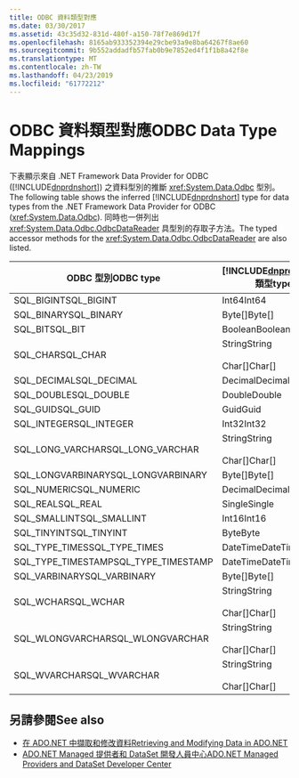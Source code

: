 ```yaml
---
title: ODBC 資料類型對應
ms.date: 03/30/2017
ms.assetid: 43c35d32-831d-480f-a150-78f7e869d17f
ms.openlocfilehash: 8165ab933352394e29cbe93a9e8ba64267f8ae60
ms.sourcegitcommit: 9b552addadfb57fab0b9e7852ed4f1f1b8a42f8e
ms.translationtype: MT
ms.contentlocale: zh-TW
ms.lasthandoff: 04/23/2019
ms.locfileid: "61772212"
---
```

# <a name="odbc-data-type-mappings"></a><span data-ttu-id="09fdd-102">ODBC 資料類型對應</span><span class="sxs-lookup"><span data-stu-id="09fdd-102">ODBC Data Type Mappings</span></span>
<span data-ttu-id="09fdd-103">下表顯示來自 .NET Framework Data Provider for ODBC ([!INCLUDE[dnprdnshort](../../../../includes/dnprdnshort-md.md)]) 之資料型別的推斷 <xref:System.Data.Odbc> 型別。</span><span class="sxs-lookup"><span data-stu-id="09fdd-103">The following table shows the inferred [!INCLUDE[dnprdnshort](../../../../includes/dnprdnshort-md.md)] type for data types from the .NET Framework Data Provider for ODBC (<xref:System.Data.Odbc>).</span></span> <span data-ttu-id="09fdd-104">同時也一併列出 <xref:System.Data.Odbc.OdbcDataReader> 具型別的存取子方法。</span><span class="sxs-lookup"><span data-stu-id="09fdd-104">The typed accessor methods for the <xref:System.Data.Odbc.OdbcDataReader> are also listed.</span></span>  
  
|<span data-ttu-id="09fdd-105">ODBC 型別</span><span class="sxs-lookup"><span data-stu-id="09fdd-105">ODBC type</span></span>|[!INCLUDE[dnprdnshort](../../../../includes/dnprdnshort-md.md)] <span data-ttu-id="09fdd-106">類型</span><span class="sxs-lookup"><span data-stu-id="09fdd-106">type</span></span>|[!INCLUDE[dnprdnshort](../../../../includes/dnprdnshort-md.md)] <span data-ttu-id="09fdd-107">具型別的存取子</span><span class="sxs-lookup"><span data-stu-id="09fdd-107">typed accessor</span></span>|  
|---------------|----------------------------------------------------------------------|--------------------------------------------------------------------------------|  
|<span data-ttu-id="09fdd-108">SQL_BIGINT</span><span class="sxs-lookup"><span data-stu-id="09fdd-108">SQL_BIGINT</span></span>|<span data-ttu-id="09fdd-109">Int64</span><span class="sxs-lookup"><span data-stu-id="09fdd-109">Int64</span></span>|<span data-ttu-id="09fdd-110">GetInt64()</span><span class="sxs-lookup"><span data-stu-id="09fdd-110">GetInt64()</span></span>|  
|<span data-ttu-id="09fdd-111">SQL_BINARY</span><span class="sxs-lookup"><span data-stu-id="09fdd-111">SQL_BINARY</span></span>|<span data-ttu-id="09fdd-112">Byte[]</span><span class="sxs-lookup"><span data-stu-id="09fdd-112">Byte[]</span></span>|<span data-ttu-id="09fdd-113">GetBytes()</span><span class="sxs-lookup"><span data-stu-id="09fdd-113">GetBytes()</span></span>|  
|<span data-ttu-id="09fdd-114">SQL_BIT</span><span class="sxs-lookup"><span data-stu-id="09fdd-114">SQL_BIT</span></span>|<span data-ttu-id="09fdd-115">Boolean</span><span class="sxs-lookup"><span data-stu-id="09fdd-115">Boolean</span></span>|<span data-ttu-id="09fdd-116">GetBoolean()</span><span class="sxs-lookup"><span data-stu-id="09fdd-116">GetBoolean()</span></span>|  
|<span data-ttu-id="09fdd-117">SQL_CHAR</span><span class="sxs-lookup"><span data-stu-id="09fdd-117">SQL_CHAR</span></span>|<span data-ttu-id="09fdd-118">String</span><span class="sxs-lookup"><span data-stu-id="09fdd-118">String</span></span><br /><br /> <span data-ttu-id="09fdd-119">Char[]</span><span class="sxs-lookup"><span data-stu-id="09fdd-119">Char[]</span></span>|<span data-ttu-id="09fdd-120">GetString()</span><span class="sxs-lookup"><span data-stu-id="09fdd-120">GetString()</span></span><br /><br /> <span data-ttu-id="09fdd-121">GetChars()</span><span class="sxs-lookup"><span data-stu-id="09fdd-121">GetChars()</span></span>|  
|<span data-ttu-id="09fdd-122">SQL_DECIMAL</span><span class="sxs-lookup"><span data-stu-id="09fdd-122">SQL_DECIMAL</span></span>|<span data-ttu-id="09fdd-123">Decimal</span><span class="sxs-lookup"><span data-stu-id="09fdd-123">Decimal</span></span>|<span data-ttu-id="09fdd-124">GetDecimal()</span><span class="sxs-lookup"><span data-stu-id="09fdd-124">GetDecimal()</span></span>|  
|<span data-ttu-id="09fdd-125">SQL_DOUBLE</span><span class="sxs-lookup"><span data-stu-id="09fdd-125">SQL_DOUBLE</span></span>|<span data-ttu-id="09fdd-126">Double</span><span class="sxs-lookup"><span data-stu-id="09fdd-126">Double</span></span>|<span data-ttu-id="09fdd-127">GetDouble()</span><span class="sxs-lookup"><span data-stu-id="09fdd-127">GetDouble()</span></span>|  
|<span data-ttu-id="09fdd-128">SQL_GUID</span><span class="sxs-lookup"><span data-stu-id="09fdd-128">SQL_GUID</span></span>|<span data-ttu-id="09fdd-129">Guid</span><span class="sxs-lookup"><span data-stu-id="09fdd-129">Guid</span></span>|<span data-ttu-id="09fdd-130">GetGuid()</span><span class="sxs-lookup"><span data-stu-id="09fdd-130">GetGuid()</span></span>|  
|<span data-ttu-id="09fdd-131">SQL_INTEGER</span><span class="sxs-lookup"><span data-stu-id="09fdd-131">SQL_INTEGER</span></span>|<span data-ttu-id="09fdd-132">Int32</span><span class="sxs-lookup"><span data-stu-id="09fdd-132">Int32</span></span>|<span data-ttu-id="09fdd-133">GetInt32()</span><span class="sxs-lookup"><span data-stu-id="09fdd-133">GetInt32()</span></span>|  
|<span data-ttu-id="09fdd-134">SQL_LONG_VARCHAR</span><span class="sxs-lookup"><span data-stu-id="09fdd-134">SQL_LONG_VARCHAR</span></span>|<span data-ttu-id="09fdd-135">String</span><span class="sxs-lookup"><span data-stu-id="09fdd-135">String</span></span><br /><br /> <span data-ttu-id="09fdd-136">Char[]</span><span class="sxs-lookup"><span data-stu-id="09fdd-136">Char[]</span></span>|<span data-ttu-id="09fdd-137">GetString()</span><span class="sxs-lookup"><span data-stu-id="09fdd-137">GetString()</span></span><br /><br /> <span data-ttu-id="09fdd-138">GetChars()</span><span class="sxs-lookup"><span data-stu-id="09fdd-138">GetChars()</span></span>|  
|<span data-ttu-id="09fdd-139">SQL_LONGVARBINARY</span><span class="sxs-lookup"><span data-stu-id="09fdd-139">SQL_LONGVARBINARY</span></span>|<span data-ttu-id="09fdd-140">Byte[]</span><span class="sxs-lookup"><span data-stu-id="09fdd-140">Byte[]</span></span>|<span data-ttu-id="09fdd-141">GetBytes()</span><span class="sxs-lookup"><span data-stu-id="09fdd-141">GetBytes()</span></span>|  
|<span data-ttu-id="09fdd-142">SQL_NUMERIC</span><span class="sxs-lookup"><span data-stu-id="09fdd-142">SQL_NUMERIC</span></span>|<span data-ttu-id="09fdd-143">Decimal</span><span class="sxs-lookup"><span data-stu-id="09fdd-143">Decimal</span></span>|<span data-ttu-id="09fdd-144">GetDecimal()</span><span class="sxs-lookup"><span data-stu-id="09fdd-144">GetDecimal()</span></span>|  
|<span data-ttu-id="09fdd-145">SQL_REAL</span><span class="sxs-lookup"><span data-stu-id="09fdd-145">SQL_REAL</span></span>|<span data-ttu-id="09fdd-146">Single</span><span class="sxs-lookup"><span data-stu-id="09fdd-146">Single</span></span>|<span data-ttu-id="09fdd-147">GetFloat()</span><span class="sxs-lookup"><span data-stu-id="09fdd-147">GetFloat()</span></span>|  
|<span data-ttu-id="09fdd-148">SQL_SMALLINT</span><span class="sxs-lookup"><span data-stu-id="09fdd-148">SQL_SMALLINT</span></span>|<span data-ttu-id="09fdd-149">Int16</span><span class="sxs-lookup"><span data-stu-id="09fdd-149">Int16</span></span>|<span data-ttu-id="09fdd-150">GetInt16()</span><span class="sxs-lookup"><span data-stu-id="09fdd-150">GetInt16()</span></span>|  
|<span data-ttu-id="09fdd-151">SQL_TINYINT</span><span class="sxs-lookup"><span data-stu-id="09fdd-151">SQL_TINYINT</span></span>|<span data-ttu-id="09fdd-152">Byte</span><span class="sxs-lookup"><span data-stu-id="09fdd-152">Byte</span></span>|<span data-ttu-id="09fdd-153">GetByte()</span><span class="sxs-lookup"><span data-stu-id="09fdd-153">GetByte()</span></span>|  
|<span data-ttu-id="09fdd-154">SQL_TYPE_TIMES</span><span class="sxs-lookup"><span data-stu-id="09fdd-154">SQL_TYPE_TIMES</span></span>|<span data-ttu-id="09fdd-155">DateTime</span><span class="sxs-lookup"><span data-stu-id="09fdd-155">DateTime</span></span>|<span data-ttu-id="09fdd-156">GetDateTime()</span><span class="sxs-lookup"><span data-stu-id="09fdd-156">GetDateTime()</span></span>|  
|<span data-ttu-id="09fdd-157">SQL_TYPE_TIMESTAMP</span><span class="sxs-lookup"><span data-stu-id="09fdd-157">SQL_TYPE_TIMESTAMP</span></span>|<span data-ttu-id="09fdd-158">DateTime</span><span class="sxs-lookup"><span data-stu-id="09fdd-158">DateTime</span></span>|<span data-ttu-id="09fdd-159">GetDateTime()</span><span class="sxs-lookup"><span data-stu-id="09fdd-159">GetDateTime()</span></span>|  
|<span data-ttu-id="09fdd-160">SQL_VARBINARY</span><span class="sxs-lookup"><span data-stu-id="09fdd-160">SQL_VARBINARY</span></span>|<span data-ttu-id="09fdd-161">Byte[]</span><span class="sxs-lookup"><span data-stu-id="09fdd-161">Byte[]</span></span>|<span data-ttu-id="09fdd-162">GetBytes()</span><span class="sxs-lookup"><span data-stu-id="09fdd-162">GetBytes()</span></span>|  
|<span data-ttu-id="09fdd-163">SQL_WCHAR</span><span class="sxs-lookup"><span data-stu-id="09fdd-163">SQL_WCHAR</span></span>|<span data-ttu-id="09fdd-164">String</span><span class="sxs-lookup"><span data-stu-id="09fdd-164">String</span></span><br /><br /> <span data-ttu-id="09fdd-165">Char[]</span><span class="sxs-lookup"><span data-stu-id="09fdd-165">Char[]</span></span>|<span data-ttu-id="09fdd-166">GetString()</span><span class="sxs-lookup"><span data-stu-id="09fdd-166">GetString()</span></span><br /><br /> <span data-ttu-id="09fdd-167">GetChars()</span><span class="sxs-lookup"><span data-stu-id="09fdd-167">GetChars()</span></span>|  
|<span data-ttu-id="09fdd-168">SQL_WLONGVARCHAR</span><span class="sxs-lookup"><span data-stu-id="09fdd-168">SQL_WLONGVARCHAR</span></span>|<span data-ttu-id="09fdd-169">String</span><span class="sxs-lookup"><span data-stu-id="09fdd-169">String</span></span><br /><br /> <span data-ttu-id="09fdd-170">Char[]</span><span class="sxs-lookup"><span data-stu-id="09fdd-170">Char[]</span></span>|<span data-ttu-id="09fdd-171">GetString()</span><span class="sxs-lookup"><span data-stu-id="09fdd-171">GetString()</span></span><br /><br /> <span data-ttu-id="09fdd-172">GetChars()</span><span class="sxs-lookup"><span data-stu-id="09fdd-172">GetChars()</span></span>|  
|<span data-ttu-id="09fdd-173">SQL_WVARCHAR</span><span class="sxs-lookup"><span data-stu-id="09fdd-173">SQL_WVARCHAR</span></span>|<span data-ttu-id="09fdd-174">String</span><span class="sxs-lookup"><span data-stu-id="09fdd-174">String</span></span><br /><br /> <span data-ttu-id="09fdd-175">Char[]</span><span class="sxs-lookup"><span data-stu-id="09fdd-175">Char[]</span></span>|<span data-ttu-id="09fdd-176">GetString()</span><span class="sxs-lookup"><span data-stu-id="09fdd-176">GetString()</span></span><br /><br /> <span data-ttu-id="09fdd-177">GetChars()</span><span class="sxs-lookup"><span data-stu-id="09fdd-177">GetChars()</span></span>|  
  
## <a name="see-also"></a><span data-ttu-id="09fdd-178">另請參閱</span><span class="sxs-lookup"><span data-stu-id="09fdd-178">See also</span></span>

- [<span data-ttu-id="09fdd-179">在 ADO.NET 中擷取和修改資料</span><span class="sxs-lookup"><span data-stu-id="09fdd-179">Retrieving and Modifying Data in ADO.NET</span></span>](../../../../docs/framework/data/adonet/retrieving-and-modifying-data.md)
- [<span data-ttu-id="09fdd-180">ADO.NET Managed 提供者和 DataSet 開發人員中心</span><span class="sxs-lookup"><span data-stu-id="09fdd-180">ADO.NET Managed Providers and DataSet Developer Center</span></span>](https://go.microsoft.com/fwlink/?LinkId=217917)
